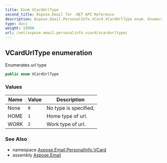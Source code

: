 ```yaml
---
title: Enum VCardUrlType
second_title: Aspose.Email for .NET API Reference
description: Aspose.Email.PersonalInfo.VCard.VCardUrlType enum. Enumerates url type
type: docs
weight: 19980
url: /net/aspose.email.personalinfo.vcard/vcardurltype/
---
```

## VCardUrlType enumeration

Enumerates url type

```csharp
public enum VCardUrlType
```

### Values

| Name | Value | Description |
| --- | --- | --- |
| None | `0` | No type is specified, |
| HOME | `1` | Home type of url. |
| WORK | `2` | Work type of url. |

### See Also

* namespace [Aspose.Email.PersonalInfo.VCard](../../aspose.email.personalinfo.vcard/)
* assembly [Aspose.Email](../../)


